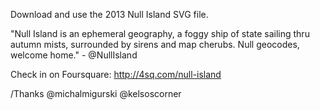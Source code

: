 Download and use the 2013 Null Island SVG file.

"Null Island is an ephemeral geography, a foggy ship of state sailing thru autumn mists, surrounded by sirens and map cherubs. Null geocodes, welcome home." - @NullIsland

Check in on Foursquare: http://4sq.com/null-island

/Thanks @michalmigurski @kelsoscorner